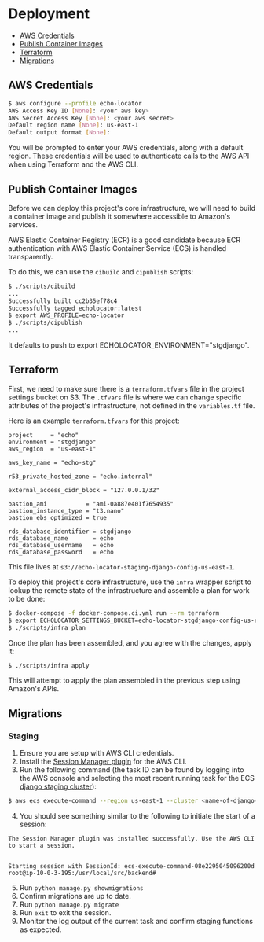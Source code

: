 # Deployment

- [AWS Credentials](#aws-credentials)
- [Publish Container Images](#publish-container-images)
- [Terraform](#terraform)
- [Migrations](#migrations)

## AWS Credentials

```bash
$ aws configure --profile echo-locator
AWS Access Key ID [None]: <your aws key>
AWS Secret Access Key [None]: <your aws secret>
Default region name [None]: us-east-1
Default output format [None]:
```

You will be prompted to enter your AWS credentials, along with a default region. These credentials will be used to authenticate calls to the AWS API when using Terraform and the AWS CLI.

## Publish Container Images

Before we can deploy this project's core infrastructure, we will need to build a container image and publish it somewhere accessible to Amazon's services.

AWS Elastic Container Registry (ECR) is a good candidate because ECR authentication with AWS Elastic Container Service (ECS) is handled transparently.

To do this, we can use the `cibuild` and `cipublish` scripts:

```bash
$ ./scripts/cibuild
...
Successfully built cc2b35ef78c4
Successfully tagged echolocator:latest
$ export AWS_PROFILE=echo-locator
$ ./scripts/cipublish
...
```

It defaults to push to export ECHOLOCATOR_ENVIRONMENT="stgdjango".

## Terraform

First, we need to make sure there is a `terraform.tfvars` file in the project settings bucket on S3. The `.tfvars` file is where we can change specific attributes of the project's infrastructure, not defined in the `variables.tf` file.

Here is an example `terraform.tfvars` for this project:

```hcl
project     = "echo"
environment = "stgdjango"
aws_region  = "us-east-1"

aws_key_name = "echo-stg"

r53_private_hosted_zone = "echo.internal"

external_access_cidr_block = "127.0.0.1/32"

bastion_ami           = "ami-0a887e401f7654935"
bastion_instance_type = "t3.nano"
bastion_ebs_optimized = true

rds_database_identifier = stgdjango
rds_database_name       = echo
rds_database_username   = echo
rds_database_password   = echo
```

This file lives at `s3://echo-locator-staging-django-config-us-east-1`.

To deploy this project's core infrastructure, use the `infra` wrapper script to lookup the remote state of the infrastructure and assemble a plan for work to be done:

```bash
$ docker-compose -f docker-compose.ci.yml run --rm terraform
$ export ECHOLOCATOR_SETTINGS_BUCKET=echo-locator-stgdjango-config-us-east-1
$ ./scripts/infra plan
```

Once the plan has been assembled, and you agree with the changes, apply it:

```bash
$ ./scripts/infra apply
```

This will attempt to apply the plan assembled in the previous step using Amazon's APIs.

## Migrations

### Staging

1. Ensure you are setup with AWS CLI credentials.
2. Install the [Session Manager plugin](https://docs.aws.amazon.com/systems-manager/latest/userguide/session-manager-working-with-install-plugin.html) for the AWS CLI.
3. Run the following command (the task ID can be found by logging into the AWS console and selecting the most recent running task for the ECS [django staging cluster](https://us-east-1.console.aws.amazon.com/ecs/home?region=us-east-1#/clusters/ecsechostgdjangoCluster/tasks)):
```bash
$ aws ecs execute-command --region us-east-1 --cluster <name-of-django-staging-cluster> --task <current-task-id> --container django --command "/bin/bash" --interactive
```
4. You should see something similar to the following to initiate the start of a session:
```
The Session Manager plugin was installed successfully. Use the AWS CLI to start a session.


Starting session with SessionId: ecs-execute-command-08e2295045096200d
root@ip-10-0-3-195:/usr/local/src/backend#
```
5. Run `python manage.py showmigrations`
6. Confirm migrations are up to date.
7. Run `python manage.py migrate`
8. Run `exit` to exit the session.
9. Monitor the log output of the current task and confirm staging functions as expected.
